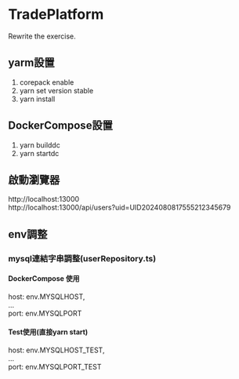 # TradePlatform
Rewrite the exercise.
## yarm設置
1. corepack enable  
2. yarn set version stable  
3. yarn install
## DockerCompose設置
1. yarn builddc
2. yarn startdc
## 啟動瀏覽器
http://localhost:13000  
http://localhost:13000/api/users?uid=UID2024080817555212345679

## env調整
### mysql連結字串調整(userRepository.ts)
#### DockerCompose 使用  
  host: env.MYSQLHOST,  
  ...  
  port: env.MYSQLPORT  
#### Test使用(直接yarn start)  
  host: env.MYSQLHOST_TEST,  
  ...  
  port: env.MYSQLPORT_TEST  